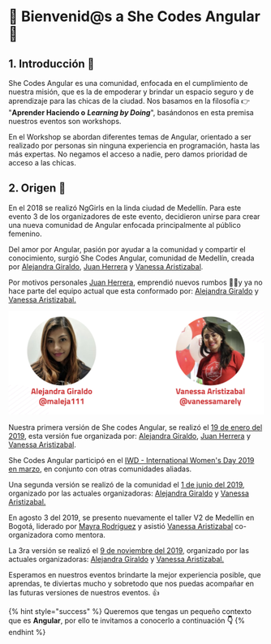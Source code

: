# 💃 Bienvenid@s a She Codes Angular 💃

## 1. Introducción 💪

She Codes Angular es una comunidad, enfocada en el cumplimiento de nuestra misión, que es la de empoderar y brindar un espacio seguro y de aprendizaje para las chicas de la ciudad. Nos basamos en la filosofía 👉  "**Aprender Haciendo o** _**Learning by Doing**_", basándonos en esta premisa nuestros eventos son workshops. 

En el Workshop se abordan diferentes temas de Angular, orientado a ser realizado por personas sin ninguna experiencia en programación, hasta las más expertas. No negamos el acceso a nadie, pero damos prioridad de acceso a las chicas.

## 2. Origen 🧠

En el 2018 se realizó NgGirls en la linda ciudad de Medellín. Para este evento 3 de los organizadores de este evento,  decidieron unirse para crear una nueva comunidad de Angular enfocada principalmente al público femenino. 

Del amor por Angular,  pasión por ayudar a la comunidad y compartir el conocimiento, surgió She Codes Angular, comunidad  de Medellín, creada por [Alejandra Giraldo](https://twitter.com/maleja111), [Juan Herrera](https://twitter.com/jdjuan) y [Vanessa Aristizabal](https://twitter.com/vanessamarely). 

Por motivos personales [Juan Herrera](https://twitter.com/jdjuan), emprendió nuevos rumbos 🛫🛫y ya no hace parte del equipo actual que esta conformado por: [Alejandra Giraldo](https://twitter.com/maleja111) y [Vanessa Aristizabal. ](https://twitter.com/vanessamarely)

![](.gitbook/assets/screen-shot-2019-08-02-at-5.41.24-pm.png)

Nuestra primera versión de She codes Angular, se realizó el [19 de enero del 2019](https://www.meetup.com/She-Codes-Angular/events/257810892/), esta versión fue organizada por: [Alejandra Giraldo](https://twitter.com/maleja111), [Juan Herrera](https://twitter.com/jdjuan) y [Vanessa Aristizabal](https://twitter.com/vanessamarely).

She Codes Angular participó en el [IWD - International Women's Day 2019 en marzo](https://www.meetup.com/She-Codes-Angular/events/259451451/), en conjunto con otras comunidades aliadas.

Una segunda versión se realizó de la comunidad el [1 de junio del 2019](https://www.meetup.com/She-Codes-Angular/events/260742676/), organizado por las actuales organizadoras: [Alejandra Giraldo](https://twitter.com/maleja111) y [Vanessa Aristizabal.](https://twitter.com/vanessamarely) 

En agosto 3 del 2019, se presento nuevamente el taller V2 de Medellín en Bogotá,  liderado por [Mayra Rodriguez](https://twitter.com/TheNativeGeekG) y asistió [Vanessa Aristizabal](https://twitter.com/vanessamarely) co-organizadora como mentora.   
  
La 3ra versión se realizó el [9 de noviembre del 2019](https://www.meetup.com/She-Codes-Angular/events/264380822/), organizado por las actuales organizadoras: [Alejandra Giraldo](https://twitter.com/maleja111) y [Vanessa Aristizabal.](https://twitter.com/vanessamarely) 

Esperamos en nuestros eventos brindarte la mejor experiencia posible, que aprendas, te diviertas mucho y sobretodo  que nos puedas acompañar en las futuras versiones de nuestros eventos. 👍

{% hint style="success" %}
Queremos que tengas un pequeño contexto que es **Angular**, por ello te invitamos a conocerlo a continuación **👇**
{% endhint %}

